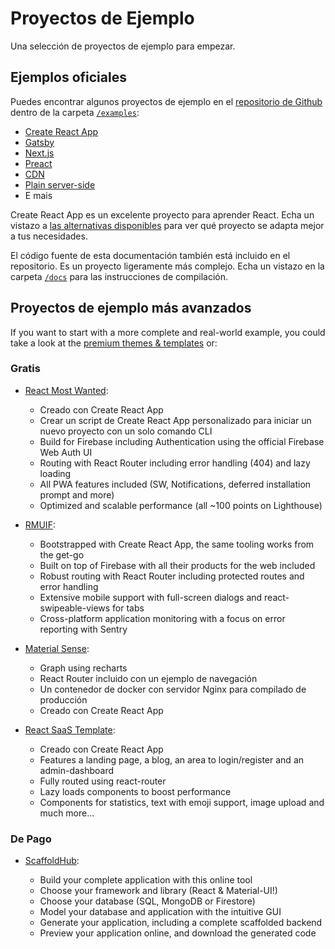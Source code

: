# Proyectos de Ejemplo

<p class="description">Una selección de proyectos de ejemplo para empezar.</p>

## Ejemplos oficiales

Puedes encontrar algunos proyectos de ejemplo en el [repositorio de Github](https://github.com/Foso/material-ui) dentro de la carpeta [`/examples`](https://github.com/Foso/material-ui/tree/master/examples):

- [Create React App](https://github.com/Foso/material-ui/tree/master/examples/create-react-app)
- [Gatsby](https://github.com/Foso/material-ui/tree/master/examples/gatsby)
- [Next.js](https://github.com/Foso/material-ui/tree/master/examples/nextjs)
- [Preact](https://github.com/Foso/material-ui/tree/master/examples/preact)
- [CDN](https://github.com/Foso/material-ui/tree/master/examples/cdn)
- [Plain server-side](https://github.com/Foso/material-ui/tree/master/examples/ssr)
- E mais

Create React App es un excelente proyecto para aprender React. Echa un vistazo a [las alternativas disponibles](https://github.com/facebook/create-react-app/blob/master/README.md#popular-alternatives) para ver qué proyecto se adapta mejor a tus necesidades.

El código fuente de esta documentación también está incluido en el repositorio. Es un proyecto ligeramente más complejo. Echa un vistazo en la carpeta [`/docs`](https://github.com/Foso/material-ui/tree/master/docs) para las instrucciones de compilación.

## Proyectos de ejemplo más avanzados

If you want to start with a more complete and real-world example, you could take a look at the [premium themes & templates](https://themes.material-ui.com/) or:

### Gratis

- [React Most Wanted](https://github.com/TarikHuber/react-most-wanted):
    
  - Creado con Create React App
  - Crear un script de Create React App personalizado para iniciar un nuevo proyecto con un solo comando CLI
  - Build for Firebase including Authentication using the official Firebase Web Auth UI
  - Routing with React Router including error handling (404) and lazy loading
  - All PWA features included (SW, Notifications, deferred installation prompt and more)
  - Optimized and scalable performance (all ~100 points on Lighthouse)
- [RMUIF](https://github.com/phoqe/rmuif):
    
  - Bootstrapped with Create React App, the same tooling works from the get-go
  - Built on top of Firebase with all their products for the web included
  - Robust routing with React Router including protected routes and error handling
  - Extensive mobile support with full-screen dialogs and react-swipeable-views for tabs
  - Cross-platform application monitoring with a focus on error reporting with Sentry
- [Material Sense](https://github.com/alexanmtz/material-sense):
    
  - Graph using recharts
  - React Router incluido con un ejemplo de navegación
  - Un contenedor de docker con servidor Nginx para compilado de producción
  - Creado con Create React App
- [React SaaS Template](https://github.com/dunky11/react-saas-template):
    
  - Creado con Create React App
  - Features a landing page, a blog, an area to login/register and an admin-dashboard
  - Fully routed using react-router
  - Lazy loads components to boost performance
  - Components for statistics, text with emoji support, image upload and much more...

### De Pago

- [ScaffoldHub](https://scaffoldhub.io/?partner=1):
    
  - Build your complete application with this online tool
  - Choose your framework and library (React & Material-UI!)
  - Choose your database (SQL, MongoDB or Firestore)
  - Model your database and application with the intuitive GUI
  - Generate your application, including a complete scaffolded backend
  - Preview your application online, and download the generated code
